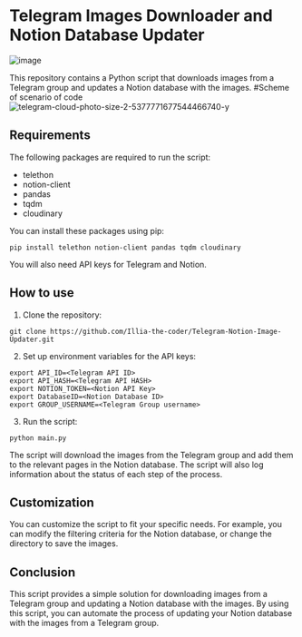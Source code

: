 # Telegram Images Downloader and Notion Database Updater
![image](https://github.com/Illia-the-coder/Telegram-Notion-Image-Updater/assets/101904816/6d08bf33-e642-4654-9bbc-2d5fdd454a3c)

This repository contains a Python script that downloads images from a Telegram group and updates a Notion database with the images.
#Scheme of scenario of code
![telegram-cloud-photo-size-2-5377771677544466740-y](https://github.com/Illia-the-coder/Telegram-Notion-Image-Updater/assets/101904816/f264c30e-9e0b-4bc8-a0a7-26c49a162c86)
## Requirements

The following packages are required to run the script:

- telethon
- notion-client
- pandas
- tqdm
- cloudinary

You can install these packages using pip:

```
pip install telethon notion-client pandas tqdm cloudinary
```

You will also need API keys for Telegram and Notion.

## How to use

1. Clone the repository:

```
git clone https://github.com/Illia-the-coder/Telegram-Notion-Image-Updater.git
```

2. Set up environment variables for the API keys:

```
export API_ID=<Telegram API ID>
export API_HASH=<Telegram API HASH>
export NOTION_TOKEN=<Notion API Key>
export DatabaseID=<Notion Database ID>
export GROUP_USERNAME=<Telegram Group username>
```

3. Run the script:

```
python main.py
```

The script will download the images from the Telegram group and add them to the relevant pages in the Notion database. The script will also log information about the status of each step of the process.


## Customization

You can customize the script to fit your specific needs. For example, you can modify the filtering criteria for the Notion database, or change the directory to save the images.

## Conclusion

This script provides a simple solution for downloading images from a Telegram group and updating a Notion database with the images. By using this script, you can automate the process of updating your Notion database with the images from a Telegram group.

